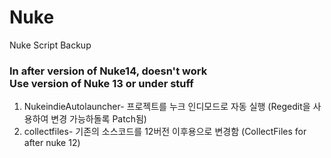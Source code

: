 # Nuke
Nuke Script Backup
<br><h3>In after version of Nuke14, doesn't work<br>Use version of Nuke 13 or under stuff</h3>

1. NukeindieAutolauncher- 프로젝트를 누크 인디모드로 자동 실행 (Regedit을 사용하여 변경 가능하돌록 Patch됨)
2. collectfiles- 기존의 소스코드를 12버전 이후용으로 변경함 (CollectFiles for after nuke 12)
